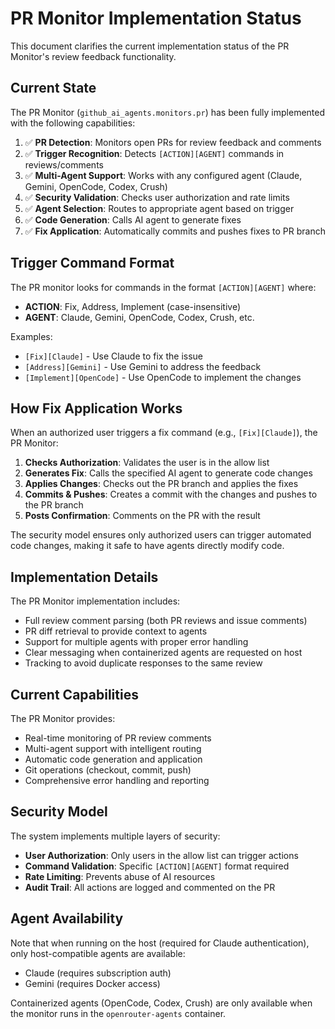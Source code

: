 # PR Monitor Implementation Status

This document clarifies the current implementation status of the PR Monitor's review feedback functionality.

## Current State

The PR Monitor (`github_ai_agents.monitors.pr`) has been fully implemented with the following capabilities:

1. ✅ **PR Detection**: Monitors open PRs for review feedback and comments
2. ✅ **Trigger Recognition**: Detects `[ACTION][AGENT]` commands in reviews/comments
3. ✅ **Multi-Agent Support**: Works with any configured agent (Claude, Gemini, OpenCode, Codex, Crush)
4. ✅ **Security Validation**: Checks user authorization and rate limits
5. ✅ **Agent Selection**: Routes to appropriate agent based on trigger
6. ✅ **Code Generation**: Calls AI agent to generate fixes
7. ✅ **Fix Application**: Automatically commits and pushes fixes to PR branch

## Trigger Command Format

The PR monitor looks for commands in the format `[ACTION][AGENT]` where:

- **ACTION**: Fix, Address, Implement (case-insensitive)
- **AGENT**: Claude, Gemini, OpenCode, Codex, Crush, etc.

Examples:
- `[Fix][Claude]` - Use Claude to fix the issue
- `[Address][Gemini]` - Use Gemini to address the feedback
- `[Implement][OpenCode]` - Use OpenCode to implement the changes

## How Fix Application Works

When an authorized user triggers a fix command (e.g., `[Fix][Claude]`), the PR Monitor:

1. **Checks Authorization**: Validates the user is in the allow list
2. **Generates Fix**: Calls the specified AI agent to generate code changes
3. **Applies Changes**: Checks out the PR branch and applies the fixes
4. **Commits & Pushes**: Creates a commit with the changes and pushes to the PR branch
5. **Posts Confirmation**: Comments on the PR with the result

The security model ensures only authorized users can trigger automated code changes, making it safe to have agents directly modify code.

## Implementation Details

The PR Monitor implementation includes:

- Full review comment parsing (both PR reviews and issue comments)
- PR diff retrieval to provide context to agents
- Support for multiple agents with proper error handling
- Clear messaging when containerized agents are requested on host
- Tracking to avoid duplicate responses to the same review

## Current Capabilities

The PR Monitor provides:
- Real-time monitoring of PR review comments
- Multi-agent support with intelligent routing
- Automatic code generation and application
- Git operations (checkout, commit, push)
- Comprehensive error handling and reporting

## Security Model

The system implements multiple layers of security:
- **User Authorization**: Only users in the allow list can trigger actions
- **Command Validation**: Specific `[ACTION][AGENT]` format required
- **Rate Limiting**: Prevents abuse of AI resources
- **Audit Trail**: All actions are logged and commented on the PR

## Agent Availability

Note that when running on the host (required for Claude authentication), only host-compatible agents are available:
- Claude (requires subscription auth)
- Gemini (requires Docker access)

Containerized agents (OpenCode, Codex, Crush) are only available when the monitor runs in the `openrouter-agents` container.
